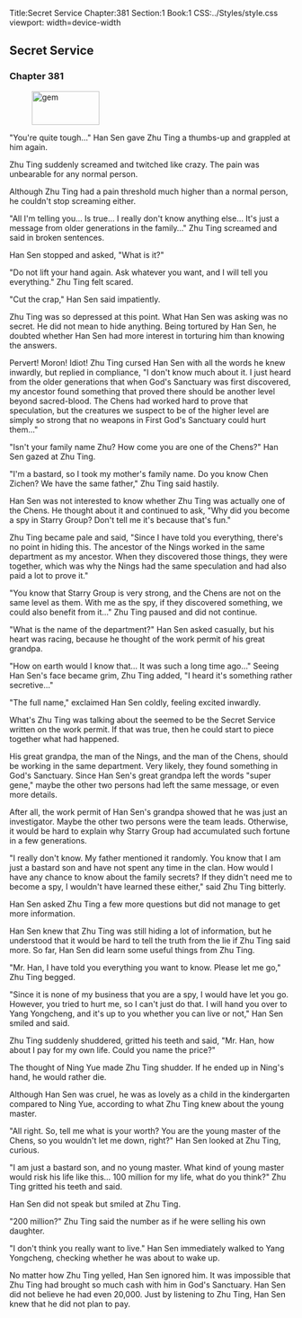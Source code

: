 Title:Secret Service 
Chapter:381 
Section:1 
Book:1 
CSS:../Styles/style.css 
viewport: width=device-width
  
## Secret Service
### Chapter 381 
<figure>
	<img src="../Images/gem.gif" alt="gem" id="gem" width="120" height="60" />
</figure>
  

  
  "You're quite tough…" Han Sen gave Zhu Ting a thumbs-up and grappled at him again.

Zhu Ting suddenly screamed and twitched like crazy. The pain was unbearable for any normal person.

Although Zhu Ting had a pain threshold much higher than a normal person, he couldn't stop screaming either.

"All I'm telling you… Is true… I really don't know anything else… It's just a message from older generations in the family…" Zhu Ting screamed and said in broken sentences.

Han Sen stopped and asked, "What is it?"

"Do not lift your hand again. Ask whatever you want, and I will tell you everything." Zhu Ting felt scared.

"Cut the crap," Han Sen said impatiently.

Zhu Ting was so depressed at this point. What Han Sen was asking was no secret. He did not mean to hide anything. Being tortured by Han Sen, he doubted whether Han Sen had more interest in torturing him than knowing the answers.

Pervert! Moron! Idiot! Zhu Ting cursed Han Sen with all the words he knew inwardly, but replied in compliance, "I don't know much about it. I just heard from the older generations that when God's Sanctuary was first discovered, my ancestor found something that proved there should be another level beyond sacred-blood. The Chens had worked hard to prove that speculation, but the creatures we suspect to be of the higher level are simply so strong that no weapons in First God's Sanctuary could hurt them…"

"Isn't your family name Zhu? How come you are one of the Chens?" Han Sen gazed at Zhu Ting.

"I'm a bastard, so I took my mother's family name. Do you know Chen Zichen? We have the same father," Zhu Ting said hastily.

Han Sen was not interested to know whether Zhu Ting was actually one of the Chens. He thought about it and continued to ask, "Why did you become a spy in Starry Group? Don't tell me it's because that's fun."

Zhu Ting became pale and said, "Since I have told you everything, there's no point in hiding this. The ancestor of the Nings worked in the same department as my ancestor. When they discovered those things, they were together, which was why the Nings had the same speculation and had also paid a lot to prove it."

"You know that Starry Group is very strong, and the Chens are not on the same level as them. With me as the spy, if they discovered something, we could also benefit from it…" Zhu Ting paused and did not continue.

"What is the name of the department?" Han Sen asked casually, but his heart was racing, because he thought of the work permit of his great grandpa.

"How on earth would I know that… It was such a long time ago…" Seeing Han Sen's face became grim, Zhu Ting added, "I heard it's something rather secretive…"

"The full name," exclaimed Han Sen coldly, feeling excited inwardly.

What's Zhu Ting was talking about the seemed to be the Secret Service written on the work permit. If that was true, then he could start to piece together what had happened.

His great grandpa, the man of the Nings, and the man of the Chens, should be working in the same department. Very likely, they found something in God's Sanctuary. Since Han Sen's great grandpa left the words "super gene," maybe the other two persons had left the same message, or even more details.

After all, the work permit of Han Sen's grandpa showed that he was just an investigator. Maybe the other two persons were the team leads. Otherwise, it would be hard to explain why Starry Group had accumulated such fortune in a few generations.

"I really don't know. My father mentioned it randomly. You know that I am just a bastard son and have not spent any time in the clan. How would I have any chance to know about the family secrets? If they didn't need me to become a spy, I wouldn't have learned these either," said Zhu Ting bitterly.

Han Sen asked Zhu Ting a few more questions but did not manage to get more information.

Han Sen knew that Zhu Ting was still hiding a lot of information, but he understood that it would be hard to tell the truth from the lie if Zhu Ting said more. So far, Han Sen did learn some useful things from Zhu Ting.

"Mr. Han, I have told you everything you want to know. Please let me go," Zhu Ting begged.

"Since it is none of my business that you are a spy, I would have let you go. However, you tried to hurt me, so I can't just do that. I will hand you over to Yang Yongcheng, and it's up to you whether you can live or not," Han Sen smiled and said.

Zhu Ting suddenly shuddered, gritted his teeth and said, "Mr. Han, how about I pay for my own life. Could you name the price?"

The thought of Ning Yue made Zhu Ting shudder. If he ended up in Ning's hand, he would rather die.

Although Han Sen was cruel, he was as lovely as a child in the kindergarten compared to Ning Yue, according to what Zhu Ting knew about the young master.

"All right. So, tell me what is your worth? You are the young master of the Chens, so you wouldn't let me down, right?" Han Sen looked at Zhu Ting, curious.

"I am just a bastard son, and no young master. What kind of young master would risk his life like this… 100 million for my life, what do you think?" Zhu Ting gritted his teeth and said.

Han Sen did not speak but smiled at Zhu Ting.

"200 million?" Zhu Ting said the number as if he were selling his own daughter.

"I don't think you really want to live." Han Sen immediately walked to Yang Yongcheng, checking whether he was about to wake up.

No matter how Zhu Ting yelled, Han Sen ignored him. It was impossible that Zhu Ting had brought so much cash with him in God's Sanctuary. Han Sen did not believe he had even 20,000. Just by listening to Zhu Ting, Han Sen knew that he did not plan to pay.
